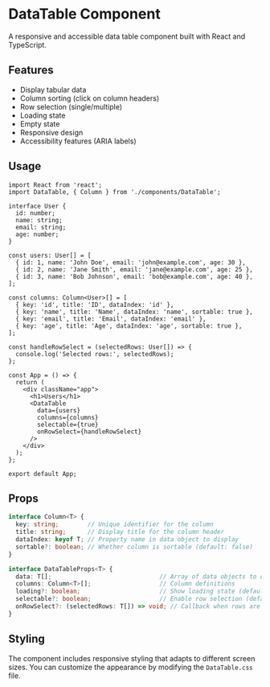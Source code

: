 # DataTable Component

A responsive and accessible data table component built with React and TypeScript.

## Features

- Display tabular data
- Column sorting (click on column headers)
- Row selection (single/multiple)
- Loading state
- Empty state
- Responsive design
- Accessibility features (ARIA labels)

## Usage

```tsx
import React from 'react';
import DataTable, { Column } from './components/DataTable';

interface User {
  id: number;
  name: string;
  email: string;
  age: number;
}

const users: User[] = [
  { id: 1, name: 'John Doe', email: 'john@example.com', age: 30 },
  { id: 2, name: 'Jane Smith', email: 'jane@example.com', age: 25 },
  { id: 3, name: 'Bob Johnson', email: 'bob@example.com', age: 40 },
];

const columns: Column<User>[] = [
  { key: 'id', title: 'ID', dataIndex: 'id' },
  { key: 'name', title: 'Name', dataIndex: 'name', sortable: true },
  { key: 'email', title: 'Email', dataIndex: 'email' },
  { key: 'age', title: 'Age', dataIndex: 'age', sortable: true },
];

const handleRowSelect = (selectedRows: User[]) => {
  console.log('Selected rows:', selectedRows);
};

const App = () => {
  return (
    <div className="app">
      <h1>Users</h1>
      <DataTable
        data={users}
        columns={columns}
        selectable={true}
        onRowSelect={handleRowSelect}
      />
    </div>
  );
};

export default App;
```

## Props

```typescript
interface Column<T> {
  key: string;        // Unique identifier for the column
  title: string;      // Display title for the column header
  dataIndex: keyof T; // Property name in data object to display
  sortable?: boolean; // Whether column is sortable (default: false)
}

interface DataTableProps<T> {
  data: T[];                              // Array of data objects to display
  columns: Column<T>[];                   // Column definitions
  loading?: boolean;                      // Show loading state (default: false)
  selectable?: boolean;                   // Enable row selection (default: false)
  onRowSelect?: (selectedRows: T[]) => void; // Callback when rows are selected
}
```

## Styling

The component includes responsive styling that adapts to different screen sizes. You can customize the appearance by modifying the `DataTable.css` file.